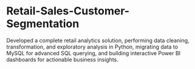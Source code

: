 # Retail-Sales-Customer-Segmentation
Developed a complete retail analytics solution, performing data cleaning, transformation, and exploratory analysis in Python, migrating data to MySQL for advanced SQL querying, and building interactive Power BI dashboards for actionable business insights.
